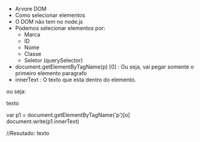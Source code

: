 - Arvore DOM
- Como selecionar elementos
- O DOM não tem no node.js
- Podemos selecionar elementos por:
    - Marca
    - ID
    - Nome
    - Classe
    - Seletor (querySelector)
- document.getElementByTagName(p) [0]  : Ou seja, vai pegar somente o primeiro elemento paragrafo
- innerText : O texto que esta dentro do elemento.

ou seja:

<p>texto<p>

var p1 = document.getElementByTagName('p')[o]
document.write(p1.innerText)

//Resutado: texto
